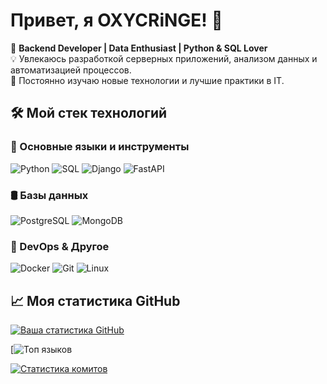 # Привет, я OXYCRiNGE! 👋

🚀 **Backend Developer | Data Enthusiast | Python & SQL Lover**  
💡 Увлекаюсь разработкой серверных приложений, анализом данных и автоматизацией процессов.  
🌱 Постоянно изучаю новые технологии и лучшие практики в IT.  

## 🛠️ Мой стек технологий

### 📌 Основные языки и инструменты
![Python](https://img.shields.io/badge/Python-3776AB?style=for-the-badge&logo=python&logoColor=white)
![SQL](https://img.shields.io/badge/SQL-4479A1?style=for-the-badge&logo=postgresql&logoColor=white)
![Django](https://img.shields.io/badge/Django-092E20?style=for-the-badge&logo=django&logoColor=white)
![FastAPI](https://img.shields.io/badge/FastAPI-009688?style=for-the-badge&logo=fastapi&logoColor=white)

### 🛢 Базы данных
![PostgreSQL](https://img.shields.io/badge/PostgreSQL-4169E1?style=for-the-badge&logo=postgresql&logoColor=white)
![MongoDB](https://img.shields.io/badge/MongoDB-47A248?style=for-the-badge&logo=mongodb&logoColor=white)

### 🚀 DevOps & Другое
![Docker](https://img.shields.io/badge/Docker-2496ED?style=for-the-badge&logo=docker&logoColor=white)
![Git](https://img.shields.io/badge/Git-F05032?style=for-the-badge&logo=git&logoColor=white)
![Linux](https://img.shields.io/badge/Linux-FCC624?style=for-the-badge&logo=linux&logoColor=black)

## 📈 Моя статистика GitHub

[![Ваша статистика GitHub](https://github-readme-stats.vercel.app/api?username=OXYCRiNGE&show_icons=true&theme=radical)](https://github.com/OXYCRiNGE)

[![Топ языков](https://github-readme-streak-stats.herokuapp.com/?user=OXYCRiNGE&theme=radical)

[![Статистика комитов](https://github-readme-stats.vercel.app/api/top-langs/?username=OXYCRiNGE&layout=compact&theme=radical)](https://github.com/OXYCRiNGE)
